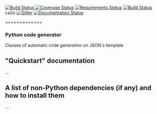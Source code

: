 [![Build Status](https://app.snap-ci.com/aamerio/ca2o/branch/develop/build_image)](https://app.snap-ci.com/aamerio/ca2o/branch/develop)
[![Coverage Status](https://coveralls.io/repos/github/aamerio/ca2o/badge.svg?branch=develop)](https://coveralls.io/github/aamerio/ca2o?branch=develop)
[![Requirements Status](https://requires.io/github/aamerio/ca2o/requirements.svg?branch=develop)](https://requires.io/github/aamerio/ca2o/requirements/?branch=develop)
[![Build Status](https://travis-ci.org/aamerio/ca2o.svg?branch=develop)](https://travis-ci.org/aamerio/ca2o)
ca2o
[![Gitter](https://badges.gitter.im/Join%20Chat.svg)](https://gitter.im/aamerio/ca2o?utm_source=badge&utm_medium=badge&utm_campaign=pr-badge&utm_content=badge)
[![Documentation Status](https://readthedocs.org/projects/ca2o/badge/?version=latest)](http://ca2o.readthedocs.io/en/latest/?badge=latest)

=============
### Python code generator


Classes of automatic code generation on JSON's template

"Quickstart" documentation 
-------------
...

A list of non-Python dependencies (if any) and how to install them
-------------
...